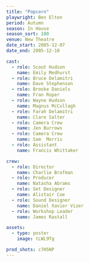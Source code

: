 ```yaml
---
title: "Popcorn"
playwright: Ben Elton
period: Autumn
season: In House
season_sort: 100
venue: New Theatre
date_start: 2005-12-07
date_end: 2005-12-10

cast:
  - role: Scout Hudson
    name: Emily Medhurst
  - role: Bruce Delamitri
    name: Dave Stephenson
  - role: Brooke Daniels
    name: Fran Roper
  - role: Wayne Hudson
    name: Magnus McCullagh
  - role: Farah Delamitri
    name: Clare Salter
  - role: Camera Crew
    name: Jen Burrows
  - role: Camera Crew
    name: Sam  Morris
  - role: Assistant
    name: Francis Whittaker

crew:
  - role: Director
    name: Charlie Brafman
  - role: Producer
    name: Natasha Abrams
  - role: Set Designer
    name: Alistair Coe
  - role: Sound Designer
    name: Daniel Xavier Vizer
  - role: Workshop Leader
    name: James Rastall

assets:
  - type: poster
    image: tLWL9Tg

prod_shots: c7H5NP
---
```

